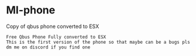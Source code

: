 # MI-phone
Copy of qbus phone converted to ESX

```
Free Qbus Phone Fully converted to ESX
This is the first version of the phone so that maybe can be a bugs pls dm me on discord if you find one
